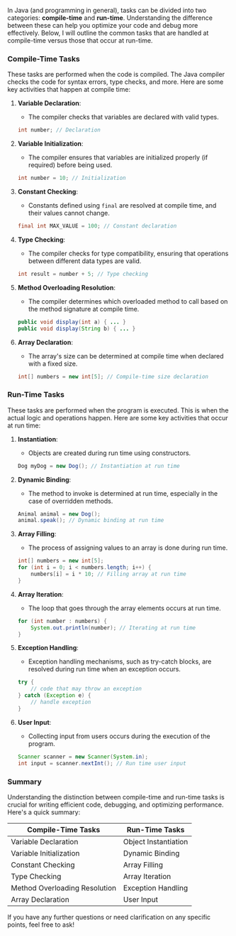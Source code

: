In Java (and programming in general), tasks can be divided into two categories: **compile-time** and **run-time**. Understanding the difference between these can help you optimize your code and debug more effectively. Below, I will outline the common tasks that are handled at compile-time versus those that occur at run-time.

### Compile-Time Tasks
These tasks are performed when the code is compiled. The Java compiler checks the code for syntax errors, type checks, and more. Here are some key activities that happen at compile time:

1. **Variable Declaration**: 
   - The compiler checks that variables are declared with valid types.
   ```java
   int number; // Declaration
   ```

2. **Variable Initialization**:
   - The compiler ensures that variables are initialized properly (if required) before being used.
   ```java
   int number = 10; // Initialization
   ```

3. **Constant Checking**:
   - Constants defined using `final` are resolved at compile time, and their values cannot change.
   ```java
   final int MAX_VALUE = 100; // Constant declaration
   ```

4. **Type Checking**:
   - The compiler checks for type compatibility, ensuring that operations between different data types are valid.
   ```java
   int result = number + 5; // Type checking
   ```

5. **Method Overloading Resolution**:
   - The compiler determines which overloaded method to call based on the method signature at compile time.
   ```java
   public void display(int a) { ... }
   public void display(String b) { ... }
   ```

6. **Array Declaration**:
   - The array's size can be determined at compile time when declared with a fixed size.
   ```java
   int[] numbers = new int[5]; // Compile-time size declaration
   ```

### Run-Time Tasks
These tasks are performed when the program is executed. This is when the actual logic and operations happen. Here are some key activities that occur at run time:

1. **Instantiation**:
   - Objects are created during run time using constructors.
   ```java
   Dog myDog = new Dog(); // Instantiation at run time
   ```

2. **Dynamic Binding**:
   - The method to invoke is determined at run time, especially in the case of overridden methods.
   ```java
   Animal animal = new Dog(); 
   animal.speak(); // Dynamic binding at run time
   ```

3. **Array Filling**:
   - The process of assigning values to an array is done during run time.
   ```java
   int[] numbers = new int[5];
   for (int i = 0; i < numbers.length; i++) {
       numbers[i] = i * 10; // Filling array at run time
   }
   ```

4. **Array Iteration**:
   - The loop that goes through the array elements occurs at run time.
   ```java
   for (int number : numbers) {
       System.out.println(number); // Iterating at run time
   }
   ```

5. **Exception Handling**:
   - Exception handling mechanisms, such as try-catch blocks, are resolved during run time when an exception occurs.
   ```java
   try {
       // code that may throw an exception
   } catch (Exception e) {
       // handle exception
   }
   ```

6. **User Input**:
   - Collecting input from users occurs during the execution of the program.
   ```java
   Scanner scanner = new Scanner(System.in);
   int input = scanner.nextInt(); // Run time user input
   ```

### Summary
Understanding the distinction between compile-time and run-time tasks is crucial for writing efficient code, debugging, and optimizing performance. Here's a quick summary:

| **Compile-Time Tasks**          | **Run-Time Tasks**                |
|---------------------------------|-----------------------------------|
| Variable Declaration            | Object Instantiation              |
| Variable Initialization         | Dynamic Binding                   |
| Constant Checking               | Array Filling                     |
| Type Checking                   | Array Iteration                   |
| Method Overloading Resolution    | Exception Handling                |
| Array Declaration               | User Input                        |

If you have any further questions or need clarification on any specific points, feel free to ask!
